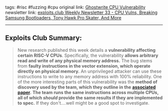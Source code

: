 tags: #risc #fuzzing #cpu
original link: [Ghostwrite CPU Vulnerability](https://ghostwriteattack.com/?ref=blog.exploits.club)
newsletter link: [exploits.club Weekly Newsletter 33 - CPU Vulns, Breaking Samsung Bootloaders, Tony Hawk Pro Skater, And More](https://blog.exploits.club/exploits-club-weekly-newsletter-33-cpu-vulns-breaking-samsung-bootloaders-tony-hawk-pro-skater-and-more-2/)

---
## Exploits Club Summary:
> New research published this week details a **vulnerability affecting certain RISC-V CPUs**. Specifically, the vulnerability **allows arbitrary read and write of any physical memory address.** The bug stems from **faulty instructions in the vector extension, which operate directly on physical memory.** An unprivileged attacker can use these instructions to write to any memory address with 100% reliability. One of the more interesting parts of this vulnerability was the **method of discovery used by the team, which they outline in the** [**associated paper**](https://ghostwriteattack.com/riscvuzz.pdf?ref=blog.exploits.club)**.** **The team runs the same instructions across multiple CPUs, all of which _should_ provide the same results if they are implemented to spec.** If they don't....well might be a good spot to investigate. 